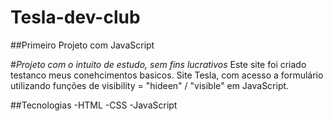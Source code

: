 # Tesla-dev-club
##Primeiro Projeto com JavaScript

#*Projeto com o intuito de estudo, sem fins lucrativos*
Este site foi criado testanco meus conehcimentos basicos.
Site Tesla, com acesso a formulário utilizando funções de visibility = "hideen" / "visible" em JavaScript.

##Tecnologias
-HTML
-CSS
-JavaScript

